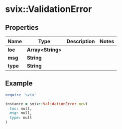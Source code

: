 # svix::ValidationError

## Properties

| Name | Type | Description | Notes |
| ---- | ---- | ----------- | ----- |
| **loc** | **Array&lt;String&gt;** |  |  |
| **msg** | **String** |  |  |
| **type** | **String** |  |  |

## Example

```ruby
require 'svix'

instance = svix::ValidationError.new(
  loc: null,
  msg: null,
  type: null
)
```

